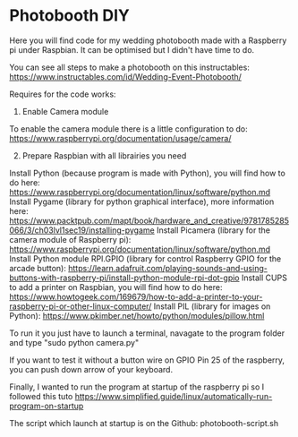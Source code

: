 # Photobooth DIY

Here you will find code for my wedding photobooth made with a Raspberry pi under Raspbian.
It can be optimised but I didn't have time to do.

You can see all steps to make a photobooth on this instructables: https://www.instructables.com/id/Wedding-Event-Photobooth/

Requires for the code works:

1. Enable Camera module

To enable the camera module there is a little configuration to do: https://www.raspberrypi.org/documentation/usage/camera/

2. Prepare Raspbian with all librairies you need

Install Python (because program is made with Python), you will find how to do here: https://www.raspberrypi.org/documentation/linux/software/python.md
Install Pygame (library for python graphical interface), more information here: https://www.packtpub.com/mapt/book/hardware_and_creative/9781785285066/3/ch03lvl1sec19/installing-pygame
Install Picamera (library for the camera module of Raspberry pi): https://www.raspberrypi.org/documentation/linux/software/python.md
Install Python module RPI.GPIO (library for control Raspberry GPIO for the arcade button): https://learn.adafruit.com/playing-sounds-and-using-buttons-with-raspberry-pi/install-python-module-rpi-dot-gpio
Install CUPS to add a printer on Raspbian, you will find how to do here: https://www.howtogeek.com/169679/how-to-add-a-printer-to-your-raspberry-pi-or-other-linux-computer/
Install PIL (library for images on Python): https://www.pkimber.net/howto/python/modules/pillow.html

To run it you just have to launch a terminal, navagate to the program folder and type "sudo python camera.py"

If you want to test it without a button wire on GPIO Pin 25 of the raspberry, you can push down arrow of your keyboard.

Finally, I wanted to run the program at startup of the raspberry pi so I followed this tuto https://www.simplified.guide/linux/automatically-run-program-on-startup

The script which launch at startup is on the Github: photobooth-script.sh 
